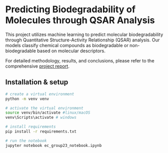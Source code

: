 # Predicting Biodegradability of Molecules through QSAR Analysis

This project utilizes machine learning to predict molecular biodegradability through Quantitative Structure-Activity Relationship (QSAR) analysis. Our models classify chemical compounds as biodegradable or non-biodegradable based on molecular descriptors.

For detailed methodology, results, and conclusions, please refer to the comprehensive [project report](ec_group23_report.pdf).

## Installation & setup

```bash
# create a virtual environment
python -m venv venv

# activate the virtual environment
source venv/bin/activate #linux/macOS
venv\Scripts\activate # windows

# install requirements
pip install -r requirements.txt

# run the notebook
jupyter notebook ec_group23_notebook.ipynb
```
